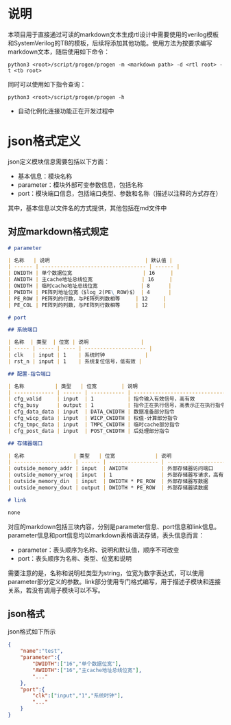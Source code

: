 # 说明

本项目用于直接通过可读的markdown文本生成rtl设计中需要使用的verilog模板和SystemVerilog的TB的模板，后续将添加其他功能。使用方法为按要求编写markdown文本，随后使用如下命令：

```shell
python3 <root>/script/progen/progen -m <markdown path> -d <rtl root> -t <tb root>
```

同时可以使用如下指令查询：

```
python3 <root>/script/progen/progen -h
```

- 自动化例化连接功能正在开发过程中

# json格式定义

json定义模块信息需要包括以下方面：
- 基本信息：模块名称
- parameter：模块外部可变参数信息，包括名称
- port：模块端口信息，包括端口类型、参数和名称（描述以注释的方式存在）

其中，基本信息以文件名的方式提供，其他包括在md文件中

## 对应markdown格式规定

```markdown
# parameter

| 名称   | 说明                               | 默认值 |
| ------ | ---------------------------------- | ------ |
| DWIDTH | 单个数据位宽                       | 16     |
| AWIDTH | 主cache地址总线位宽                | 16     |
| OWIDTH | 临时cache地址总线位宽              | 8      |
| PWIDTH | PE阵列地址位宽（$log_2(PE\_ROW)$） | 4      |
| PE_ROW | PE阵列的行数，与PE阵列列数相等     | 12     |
| PE_COL | PE阵列的列数，与PE阵列行数相等     | 12     |

# port

## 系统端口

| 名称  | 类型  | 位宽 | 说明                 |
| ----- | ----- | ---- | -------------------- |
| clk   | input | 1    | 系统时钟             |
| rst_n | input | 1    | 系统复位信号，低有效 |

## 配置-指令端口

| 名称          | 类型   | 位宽        | 说明                                 |
| ------------- | ------ | ----------- | ------------------------------------ |
| cfg_valid     | input  | 1           | 指令输入有效信号，高有效             |
| cfg_busy      | output | 1           | 指令正在执行信号，高表示正在执行指令 |
| cfg_data_data | input  | DATA_CWIDTH | 数据准备部分指令                     |
| cfg_wicp_data | input  | WICP_CWIDTH | 权值-计算部分指令                    |
| cfg_tmpc_data | input  | TMPC_CWIDTH | 临时cache部分指令                    |
| cfg_post_data | input  | POST_CWIDTH | 后处理部分指令                       |

## 存储器端口

| 名称                | 类型   | 位宽             | 说明                     |
| ------------------- | ------ | ---------------- | ------------------------ |
| outside_memory_addr | input  | AWIDTH           | 外部存储器访问端口       |
| outside_memory_wreq | input  | 1                | 外部存储器写请求，高有效 |
| outside_memory_din  | input  | DWIDTH * PE_ROW  | 外部存储器写数据         |
| outside_memory_dout | output | DWIDTH * PE_ROW  | 外部存储器读数据         |

# link

none
```

对应的markdown包括三块内容，分别是parameter信息、port信息和link信息。parameter信息和port信息均以markdown表格语法存储，表头信息而言：
- parameter：表头顺序为名称、说明和默认值，顺序不可改变
- port：表头顺序为名称、类型、位宽和说明

需要注意的是，名称和说明栏类型为string，位宽为数字表达式，可以使用parameter部分定义的参数。link部分使用专门格式编写，用于描述子模块和连接关系，若没有调用子模块可以不写。

## json格式

json格式如下所示
```json
{
    "name":"test",
    "parameter":{
        "DWIDTH":["16","单个数据位宽"],
        "AWIDTH":["16","主cache地址总线位宽"],
        "..."
    },
    "port":{
        "clk":["input","1","系统时钟"],
        "..."
    }
}
```